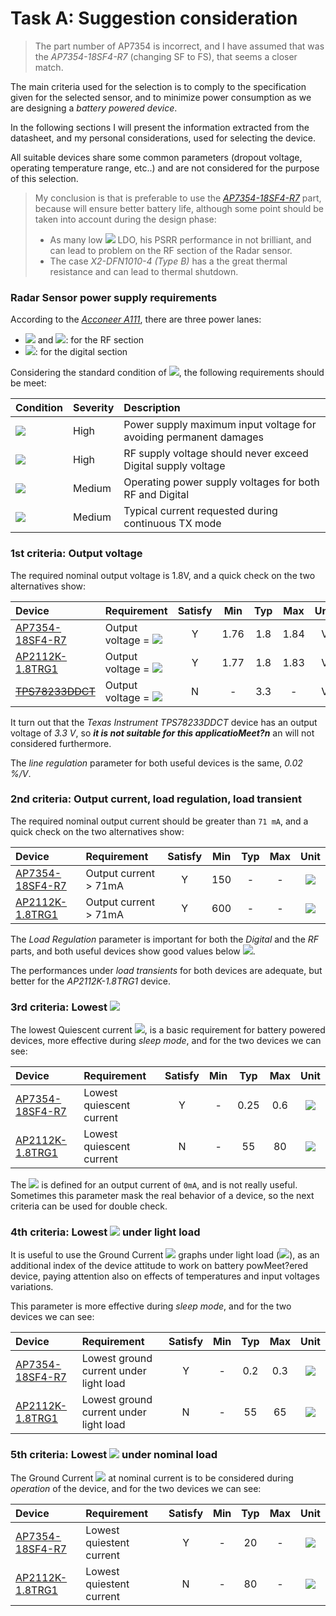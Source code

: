 # Task A: Suggestion consideration

> The part number of AP7354 is incorrect, and I have assumed that was the _AP7354-18SF4-R7_ (changing SF to FS), that seems a closer match.

The main criteria used for the selection is to comply to the specification given for the selected sensor, and to minimize power consumption as we are designing a _battery powered device_.

In the following sections I will present the information extracted from the datasheet, and my personal considerations, used for selecting the device.

All suitable devices share some common parameters (dropout voltage, operating temperature range, etc..) and are not considered for the purpose of this selection.

>My conclusion is that is preferable to use the _[AP7354-18SF4-R7](https://github.com/edab/technical_test/blob/master/task_a/Diodes%20AP7354-18SF4-R7.pdf)_ part, because will ensure better battery life, although some point should be taken into account during the design phase:
>- As many low <img src="https://render.githubusercontent.com/render/math?math=I_q"> LDO, his PSRR performance in not brilliant, and can lead to problem on the RF section of the Radar sensor.
>- The case _X2-DFN1010-4 (Type B)_ has a the great thermal resistance and can lead to thermal shutdown.

### Radar Sensor power supply requirements

According to the _[Acconeer A111](https://github.com/edab/technical_test/blob/master/task_a/Acconeer%20A111%20datasheet.pdf)_, there are three power lanes:

- <img src="https://render.githubusercontent.com/render/math?math=V_{IO1}"> and <img src="https://render.githubusercontent.com/render/math?math=V_{IO2}">: for the RF section
- <img src="https://render.githubusercontent.com/render/math?math=V_{IO3}">: for the digital section

Considering the standard condition of <img src="https://render.githubusercontent.com/render/math?math=T_A = 25 \degree C, V_{IOx} = 1.8 V">, the following requirements should be meet:

Condition | Severity | Description
:-|:-|:-
<img src="https://render.githubusercontent.com/render/math?math=V_{IOx} < 2.0 V"> | High | Power supply maximum input voltage for avoiding permanent damages
<img src="https://render.githubusercontent.com/render/math?math=V_{IO1} < V_{IO3}"> | High | RF supply voltage should never exceed Digital  supply voltage
<img src="https://render.githubusercontent.com/render/math?math=V_{IOx} = 1.8 \pm 0.09 V"> | Medium | Operating power supply voltages for both RF and Digital
<img src="https://render.githubusercontent.com/render/math?math=I_{cc} \approx 71 mA"> | Medium | Typical current requested during continuous TX mode


### 1st criteria: Output voltage

The required nominal output voltage is 1.8V, and a quick check on the two alternatives show:

Device | Requirement | Satisfy | Min | Typ | Max | Unit
:-|:-|:-:|:-:|:-:|:-:|:-:
[AP7354-18SF4-R7](https://github.com/edab/technical_test/blob/master/task_a/Diodes%20AP7354-18SF4-R7.pdf) | Output voltage = <img src="https://render.githubusercontent.com/render/math?math=1.8 \pm 0.09 V"> | Y | 1.76 | 1.8 | 1.84 | V
[AP2112K-1.8TRG1](https://github.com/edab/technical_test/blob/master/task_a/Diodes%20AP2112K-1.8TRG1.pdf) | Output voltage = <img src="https://render.githubusercontent.com/render/math?math=1.8 \pm 0.09 V"> | Y | 1.77 | 1.8 | 1.83 | V
~~[TPS78233DDCT](https://github.com/edab/technical_test/blob/master/task_a/TI%20TPS78233DDCT.pdf)~~ | Output voltage = <img src="https://render.githubusercontent.com/render/math?math=1.8 \pm 0.09 V"> | N | - | 3.3 | - | V

It turn out that the _Texas Instrument TPS78233DDCT_ device has an output voltage of _3.3 V_, so ***it is not suitable for this applicatioMeet?n*** an will not considered furthermore.

The _line regulation_ parameter for both useful devices is the same, _0.02 %/V_.

### 2nd criteria: Output current, load regulation, load transient

The required nominal output current should be greater than `71 mA`, and a quick check on the two alternatives show:

Device | Requirement | Satisfy | Min | Typ | Max | Unit
:-|:-|:-:|:-:|:-:|:-:|:-:
[AP7354-18SF4-R7](https://github.com/edab/technical_test/blob/master/task_a/Diodes%20AP7354-18SF4-R7.pdf) | Output current > 71mA | Y | 150 | - | - | <img src="https://render.githubusercontent.com/render/math?math=mA">
[AP2112K-1.8TRG1](https://github.com/edab/technical_test/blob/master/task_a/Diodes%20AP2112K-1.8TRG1.pdf) | Output current > 71mA | Y | 600 | - | - | <img src="https://render.githubusercontent.com/render/math?math=mA">

The _Load Regulation_ parameter is important for both the _Digital_ and the _RF_ parts, and both useful devices show good values below <img src="https://render.githubusercontent.com/render/math?math=\pm 0.04 V">.

The performances under _load transients_ for both devices are adequate, but better for the _AP2112K-1.8TRG1_ device.

### 3rd criteria: Lowest <img src="https://render.githubusercontent.com/render/math?math=I_q">

The lowest Quiescent current <img src="https://render.githubusercontent.com/render/math?math=I_q">, is a basic requirement for battery powered devices, more effective during _sleep mode_, and for the two devices we can see:

Device | Requirement | Satisfy | Min | Typ | Max | Unit
:-|:-|:-:|:-:|:-:|:-:|:-:
[AP7354-18SF4-R7](https://github.com/edab/technical_test/blob/master/task_a/Diodes%20AP7354-18SF4-R7.pdf) | Lowest quiescent current | Y | - | 0.25 | 0.6 | <img src="https://render.githubusercontent.com/render/math?math=\mu A">
[AP2112K-1.8TRG1](https://github.com/edab/technical_test/blob/master/task_a/Diodes%20AP2112K-1.8TRG1.pdf) | Lowest quiescent current | N | - | 55 | 80 | <img src="https://render.githubusercontent.com/render/math?math=\mu A">

The <img src="https://render.githubusercontent.com/render/math?math=I_q"> is defined for an output current of `0mA`, and is not really useful. Sometimes this parameter mask the real behavior of a device, so the next criteria can be used for double check.

### 4th criteria: Lowest <img src="https://render.githubusercontent.com/render/math?math=I_{GND}"> under light load

It is useful to use the Ground Current <img src="https://render.githubusercontent.com/render/math?math=I_{GND}"> graphs under light load (<img src="https://render.githubusercontent.com/render/math?math=10 \to 100 \mu A">), as an additional index of the device attitude to work on battery powMeet?ered device, paying attention also on effects of temperatures and input voltages variations.

This parameter is more effective during _sleep mode_, and for the two devices we can see:

Device | Requirement | Satisfy | Min | Typ | Max | Unit
:-|:-|:-:|:-:|:-:|:-:|:-:
[AP7354-18SF4-R7](https://github.com/edab/technical_test/blob/master/task_a/Diodes%20AP7354-18SF4-R7.pdf) | Lowest ground current under light load | Y | - | 0.2 | 0.3 | <img src="https://render.githubusercontent.com/render/math?math=\mu A">
[AP2112K-1.8TRG1](https://github.com/edab/technical_test/blob/master/task_a/Diodes%20AP2112K-1.8TRG1.pdf) | Lowest ground current under light load | N | - | 55 | 65 | <img src="https://render.githubusercontent.com/render/math?math=\mu A">

### 5th criteria: Lowest <img src="https://render.githubusercontent.com/render/math?math=I_{GND}"> under nominal load

The Ground Current <img src="https://render.githubusercontent.com/render/math?math=I_{GND}"> at nominal current is to be considered during _operation_ of the device, and for the two devices we can see:

Device | Requirement | Satisfy | Min | Typ | Max | Unit
:-|:-|:-:|:-:|:-:|:-:|:-:
[AP7354-18SF4-R7](https://github.com/edab/technical_test/blob/master/task_a/Diodes%20AP7354-18SF4-R7.pdf) | Lowest quiestent current | Y | - | 20 | - | <img src="https://render.githubusercontent.com/render/math?math=\mu A">
[AP2112K-1.8TRG1](https://github.com/edab/technical_test/blob/master/task_a/Diodes%20AP2112K-1.8TRG1.pdf) | Lowest quiestent current | N | - | 80 | - | <img src="https://render.githubusercontent.com/render/math?math=\mu A">
